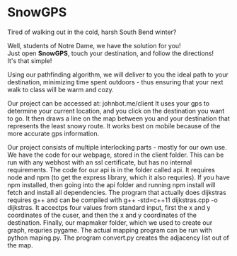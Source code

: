 # SnowGPS

Tired of walking out in the cold, harsh South Bend winter?

Well, students of Notre Dame, we have the solution for you!  
Just open **SnowGPS**, touch your destination, and follow the directions!  
It's that simple!  

Using our pathfinding algorithm, we will deliver to you the ideal path
to your destination, minimizing time spent outdoors - thus ensuring that
your next walk to class will be warm and cozy.

Our project can be accessed at: johnbot.me/client
It uses your gps to determine your current location, and you click on the destination you want to go.  It then draws a line on the map between you and your destination that represents the least snowy route.  It works best on mobile because of the more accurate gps information.  

Our project consists of multiple interlocking parts - mostly for our own use.  We have the code for our webpage, stored in the client folder.  This can be run with any webhost with an ssl certificate, but has no internal requirements.  The code for our api is in the folder called api.  It requires node and npm (to get the express library, which it also requries).  If you have npm installed, then going into the api folder and running npm install will fetch and install all dependencies.  The program that actually does dijkstras requires g++ and can be compiled with g++ -std=c++11 dijkstras.cpp -o dijkstras.  It accectps four values from standard input, first the x and y coordinates of the cuser, and then the x and y coordinates of the destination.  Finally, our mapmaker folder, which we used to create our graph, requries pygame.  The actual mapping program can be run with python maping.py.  The program convert.py creates the adjacency list out of the map.  



